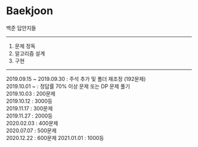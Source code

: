 # Baekjoon
백준 답안지들

---
1. 문제 정독
2. 알고리즘 설계
3. 구현

---

2019.09.15 ~ 2019.09.30 : 주석 추가 및 폴더 재조정 (192문제)  
2019.10.01 ~ : 정답률 70% 이상 문제 또는 DP 문제 풀기  
2019.10.03 : 200문제  
2019.10.12 : 3000등  
2019.11.17 : 300문제  
2019.11.27 : 2000등  
2020.02.03 : 400문제  
2020.07.07 : 500문제  
2020.12.22 : 600문제
2021.01.01 : 1000등  
